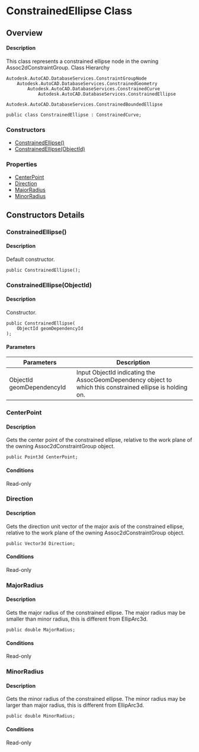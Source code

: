# ConstrainedEllipse Class

## Overview

#### Description
This class represents a constrained ellipse node in the owning Assoc2dConstraintGroup.
Class Hierarchy
```text
Autodesk.AutoCAD.DatabaseServices.ConstraintGroupNode
    Autodesk.AutoCAD.DatabaseServices.ConstrainedGeometry
        Autodesk.AutoCAD.DatabaseServices.ConstrainedCurve
            Autodesk.AutoCAD.DatabaseServices.ConstrainedEllipse
                Autodesk.AutoCAD.DatabaseServices.ConstrainedBoundedEllipse
```

```text
public class ConstrainedEllipse : ConstrainedCurve;
```

### Constructors

- [ConstrainedEllipse()](#constrainedellipse())
- [ConstrainedEllipse(ObjectId)](#constrainedellipse(objectid))

### Properties

- [CenterPoint](#centerpoint)
- [Direction](#direction)
- [MajorRadius](#majorradius)
- [MinorRadius](#minorradius)


## Constructors Details

### ConstrainedEllipse()

#### Description
Default constructor.
```text
public ConstrainedEllipse();
```

### ConstrainedEllipse(ObjectId)

#### Description
Constructor.
```text
public ConstrainedEllipse(
    ObjectId geomDependencyId
);
```

#### Parameters
| Parameters | Description |
| --- | --- |
| ObjectId geomDependencyId | Input ObjectId indicating the AssocGeomDependency object to which this constrained ellipse is holding on. |

### CenterPoint

#### Description
Gets the center point of the constrained ellipse, relative to the work plane of the owning Assoc2dConstraintGroup object.
```text
public Point3d CenterPoint;
```

#### Conditions
Read-only
### Direction

#### Description
Gets the direction unit vector of the major axis of the constrained ellipse, relative to the work plane of the owning Assoc2dConstraintGroup object.
```text
public Vector3d Direction;
```

#### Conditions
Read-only
### MajorRadius

#### Description
Gets the major radius of the constrained ellipse. The major radius may be smaller than minor radius, this is different from EllipArc3d.
```text
public double MajorRadius;
```

#### Conditions
Read-only
### MinorRadius

#### Description
Gets the minor radius of the constrained ellipse. 
The minor radius may be larger than major radius, this is different from EllipArc3d.
```text
public double MinorRadius;
```

#### Conditions
Read-only